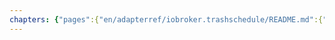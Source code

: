 ```yaml
---
chapters: {"pages":{"en/adapterref/iobroker.trashschedule/README.md":{"title":{"en":"ioBroker.trashschedule"},"content":"en/adapterref/iobroker.trashschedule/README.md"},"en/adapterref/iobroker.trashschedule/blockly.md":{"title":{"en":"ioBroker.trashschedule"},"content":"en/adapterref/iobroker.trashschedule/blockly.md"},"en/adapterref/iobroker.trashschedule/faq.md":{"title":{"en":"no title"},"content":"en/adapterref/iobroker.trashschedule/faq.md"}}}
---
```

